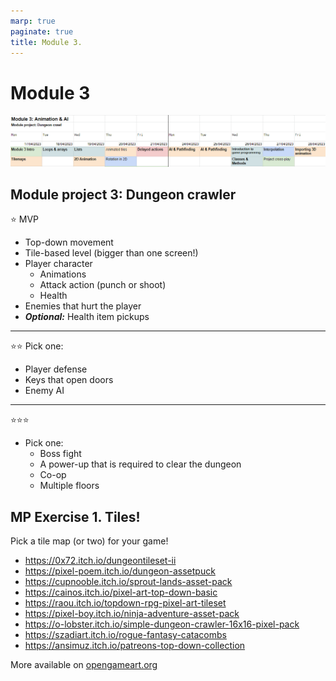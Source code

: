 ```yaml
---
marp: true
paginate: true
title: Module 3.
---
```

<!-- headingDivider: 3 -->
<!-- class: invert -->
# Module 3

<!-- ## Module 3 Schedule

| Day 1 | Day 2 | Day 3 | Day 4 | Day 5 |
|-------|-------|-------|-------|-------|
| 25.4. MA | 26.4. TI | 27.4. KE | 28.4. TO | 29.4. PE |
| UC: [Tilemaps](unity-cookbook/tilemaps.md) | P0: [Game Programming](programming/0-game-programming.md) | AI & Pathfinding | [Particle system](unity-cookbook/particle-system.md) |  Playtesting????? |
| UC: [2D animation](unity-cookbook/2d-animation.md)  | P2: [Lists and Loops](programming/2-lists-loops.md) | M0: [Useful math](math/0-mathf.md) | | Wrap-up?????? | -->

![](imgs/stage1-module3.png)

## Module project 3: Dungeon crawler
<!-- _backgroundColor: #257179 -->

⭐ MVP
  * Top-down movement
  * Tile-based level (bigger than one screen!)
  * Player character
    * Animations
    * Attack action (punch or shoot)
    * Health
  * Enemies that hurt the player
* ***Optional:*** Health item pickups 
---
<!-- _backgroundColor: #257179 -->
⭐⭐
Pick one:
* Player defense
* Keys that open doors
* Enemy AI
---
<!-- _backgroundColor: #257179 -->
⭐⭐⭐
* Pick one:
  * Boss fight
  * A power-up that is required to clear the dungeon
  * Co-op
  * Multiple floors


## MP Exercise 1. Tiles!
<!-- _backgroundColor: #257179 -->

Pick a tile map (or two) for your game!

* https://0x72.itch.io/dungeontileset-ii
* https://pixel-poem.itch.io/dungeon-assetpuck
* https://cupnooble.itch.io/sprout-lands-asset-pack
* https://cainos.itch.io/pixel-art-top-down-basic
* https://raou.itch.io/topdown-rpg-pixel-art-tileset
* https://pixel-boy.itch.io/ninja-adventure-asset-pack
* https://o-lobster.itch.io/simple-dungeon-crawler-16x16-pixel-pack
* https://szadiart.itch.io/rogue-fantasy-catacombs
* https://ansimuz.itch.io/patreons-top-down-collection

More available on [opengameart.org](https://opengameart.org/)